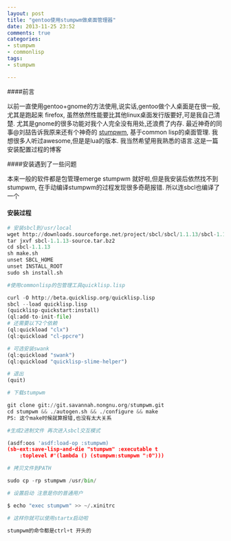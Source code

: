 ```yaml
---
layout: post
title: "gentoo使用stumpwm做桌面管理器"
date: 2013-11-25 23:52
comments: true
categories:
- stumpwm
- commonlisp
tags:
- stumpwm

---
```


####前言

以前一直使用gentoo+gnome的方法使用,说实话,gentoo做个人桌面是在很一般, 尤其是跑起来
firefox, 虽然依然性能要比其他linux桌面发行版要好,可是我自己清楚.
尤其是gnome的很多功能对我个人完全没有用处,还浪费了内存. 最近神奇的同事@刘喆告诉我原来还有个神奇的
[stumpwm](git://github.com/sabetts/stumpwm.git), 基于common lisp的桌面管理.
我想很多人听过awesome,但是是lua的版本. 我当然希望用我熟悉的语言.这是一篇安装配置过程的博客

####安装遇到了一些问题

本来一般的软件都是包管理emerge stumpwm 就好啦,但是我安装后依然找不到stumpwm,
在手动编译stumpwm的过程发现很多奇葩报错. 所以连sbcl也编译了一个


#### 安装过程

```python
# 安装sbcl到/usr/local
wget http://downloads.sourceforge.net/project/sbcl/sbcl/1.1.13/sbcl-1.1.13-source.tar.bz2
tar jxvf sbcl-1.1.13-source.tar.bz2
cd sbcl-1.1.13
sh make.sh
unset SBCL_HOME
unset INSTALL_ROOT
sudo sh install.sh

#使用commonlisp的包管理工具quicklisp.lisp

curl -O http://beta.quicklisp.org/quicklisp.lisp
sbcl --load quicklisp.lisp
(quicklisp-quickstart:install)
(ql:add-to-init-file)
# 还需要以下2个依赖
(ql:quickload "clx")
(ql:quickload "cl-ppcre")

# 可选安装swank
(ql:quickload "swank")
(ql:quickload "quicklisp-slime-helper")

# 退出
(quit)

# 下载stumpwm

git clone git://git.savannah.nongnu.org/stumpwm.git
cd stumpwm && ./autogen.sh && ./configure && make
PS: 这个make时候就算报错,也没有太大关系

#生成2进制文件 再次进入sbcl交互模式

(asdf:oos 'asdf:load-op :stumpwm)
(sb-ext:save-lisp-and-die "stumpwm" :executable t
    :toplevel #'(lambda () (stumpwm:stumpwm ":0")))

# 拷贝文件到PATH

sudo cp -rp stumpwm /usr/bin/

# 设置启动 注意是你的普通用户

$ echo "exec stumpwm" >> ~/.xinitrc

# 这样你就可以使用startx启动啦

stumpwm的命令都是ctrl+t 开头的
```
